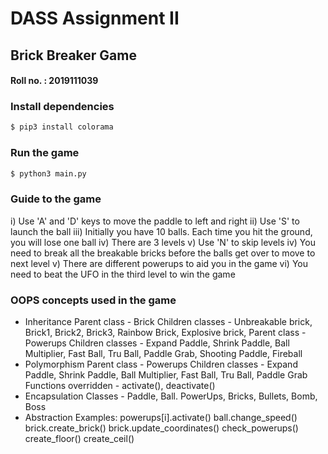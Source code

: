 # DASS Assignment II
## Brick Breaker Game
#### Roll no. : 2019111039

### Install dependencies
```bash
$ pip3 install colorama
```
### Run the game
```bash
$ python3 main.py
```
### Guide to the game
i) Use 'A' and 'D' keys to move the paddle to left and right
ii) Use 'S' to launch the ball
iii) Initially you have 10 balls. Each time you hit the ground, you will lose one ball
iv) There are 3 levels
v) Use 'N' to skip levels
iv) You need to break all the breakable bricks before the balls get over to move to next level
v) There are different powerups to aid you in the game
vi) You need to beat the UFO in the third level to win the game

### OOPS concepts used in the game

- Inheritance
Parent class - Brick
Children classes - Unbreakable brick, Brick1, Brick2, Brick3, Rainbow Brick, Explosive brick, 
Parent class - Powerups
Children classes - Expand Paddle, Shrink Paddle, Ball Multiplier, Fast Ball, Tru Ball, Paddle Grab, Shooting Paddle, Fireball
- Polymorphism
Parent class - Powerups
Children classes - Expand Paddle, Shrink Paddle, Ball Multiplier, Fast Ball, Tru Ball, Paddle Grab
Functions overridden - activate(), deactivate()
- Encapsulation
Classes - Paddle, Ball. PowerUps, Bricks, Bullets, Bomb, Boss
- Abstraction
Examples: 
powerups[i].activate()
ball.change_speed()
brick.create_brick()
brick.update_coordinates()
check_powerups()
create_floor()
create_ceil()